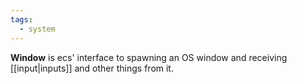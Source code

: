 ```yaml
---
tags:
  - system
---
```

**Window** is ecs' interface to spawning an OS window and receiving [[input|inputs]] and other things from it.